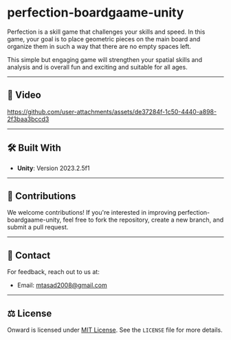 # perfection-boardgaame-unity

Perfection is a skill game that challenges your skills and speed. In this game, your goal is to place geometric pieces on the main board and organize them in such a way that there are no empty spaces left.

This simple but engaging game will strengthen your spatial skills and analysis and is overall fun and exciting and suitable for all ages.

---

## 📸 Video
https://github.com/user-attachments/assets/de37284f-1c50-4440-a898-2f3baa3bccd3

---

## 🛠️ Built With
- **Unity**: Version 2023.2.5f1

---

## 🙌 Contributions
We welcome contributions! If you're interested in improving perfection-boardgaame-unity, feel free to fork the repository, create a new branch, and submit a pull request.

---

## 📧 Contact
For feedback, reach out to us at:
- Email: [mtasad2008@gmail.com](mailto:mtasad2008@gmail.com)

---

## ⚖️ License
Onward is licensed under [MIT License](LICENSE). See the `LICENSE` file for more details.

